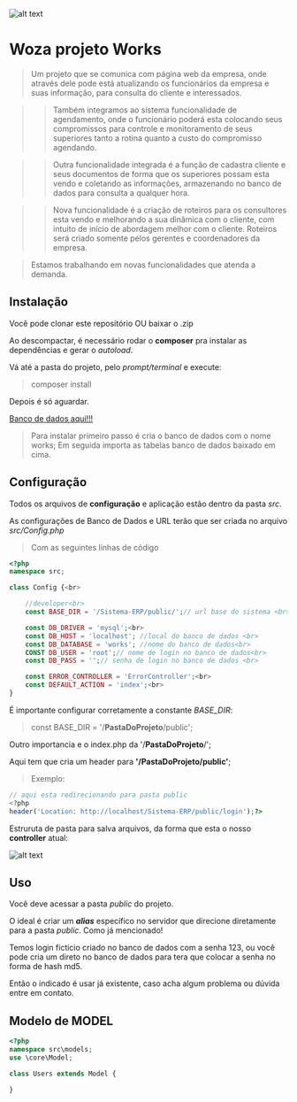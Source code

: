 
![alt text](http://woza.com.br/woza.png "Woza Soluções web")

# Woza projeto Works 

>Um projeto que se comunica com página web da empresa, onde através dele pode está atualizando os funcionários da empresa e suas informação, para consulta do cliente e interessados.
 
>>Também integramos ao sistema funcionalidade de agendamento, onde o funcionário poderá esta colocando seus compromissos para controle e monitoramento de seus superiores tanto a rotina quanto a custo do compromisso agendando.

>>Outra funcionalidade integrada é a função de cadastra cliente e seus documentos de forma que os superiores possam esta vendo e coletando as informações, armazenando no banco de dados para consulta a qualquer hora. 

>>Nova funcionalidade é a criação de roteiros para os consultores esta vendo e melhorando a sua dinâmica com o cliente, com intuito de início de abordagem melhor com o cliente. Roteiros será criado somente pelos gerentes e coordenadores da empresa. 

>Estamos trabalhando em novas funcionalidades que atenda a demanda.

## Instalação

Você pode clonar este repositório OU baixar o .zip

Ao descompactar, é necessário rodar o **composer** pra instalar as dependências e gerar o *autoload*.

Vá até a pasta do projeto, pelo *prompt/terminal* e execute:
> composer install

Depois é só aguardar.

[Banco de dados aqui!!!](https://mega.nz/file/sVhy0QrS#p9WW1xU_jo-kNNjWe2w8aMaAjW6-_R2g0pEABRYmH68)<br>

>Para instalar primeiro passo é cria o banco de dados com o nome works;
>Em seguida importa as tabelas banco de dados baixado em cima.

## Configuração
Todos os arquivos de **configuração** e aplicação estão dentro da pasta *src*.

As configurações de Banco de Dados e URL terão que ser criada  no arquivo *src/Config.php*
>Com as seguintes linhas de código
```php
<?php
namespace src;

class Config {<br>

    //developer<br>
    const BASE_DIR = '/Sistema-ERP/public/';// url base do sistema <br>

    const DB_DRIVER = 'mysql';<br>
    const DB_HOST = 'localhost'; //local do banco de dados <br>
    const DB_DATABASE = 'works'; //nome do banco de dados<br>
    CONST DB_USER = 'root';// nome de login no banco de dados<br> 
    const DB_PASS = '';// senha de login no banco de dados <br>

    const ERROR_CONTROLLER = 'ErrorController';<br>
    const DEFAULT_ACTION = 'index';<br>
}
```
É importante configurar corretamente a constante *BASE_DIR*:
> const BASE_DIR = '/**PastaDoProjeto**/public';

Outro importancia e o index.php da '/**PastaDoProjeto**/';

Aqui tem que cria um header para  **'/PastaDoProjeto/public'**;

>Exemplo:
```php
// aqui esta redirecionando para pasta public
<?php
header('Location: http://localhost/Sistema-ERP/public/login');?>
```

Estruruta de pasta para salva arquivos, da forma que esta o nosso **controller** atual: 

![alt text](http://woza.com.br/estruturadepasta-works2.JPG "Estrutura de pasta")

## Uso
Você deve acessar a pasta *public* do projeto.

O ideal é criar um ***alias*** específico no servidor que direcione diretamente para a pasta *public*.
Como já mencionado!

Temos login ficticio criado no banco de dados com a senha 123, ou você pode cria um direto no banco de dados para tera que colocar a senha no forma de hash md5. 

Então o indicado é usar já existente, caso acha algum problema ou dúvida entre em contato.

## Modelo de MODEL
```php
<?php
namespace src\models;
use \core\Model;

class Users extends Model {

}
```
